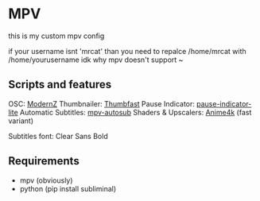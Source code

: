 # MPV

this is my custom mpv config

if your username isnt 'mrcat' than you need to repalce /home/mrcat with /home/yourusername
idk why mpv doesn't support ~

## Scripts and features
OSC: [ModernZ](https://github.com/Samillion/ModernZ.git)
Thumbnailer: [Thumbfast](https://github.com/po5/thumbfast)
Pause Indicator: [pause-indicator-lite](https://github.com/Samillion/ModernZ/tree/main/extras/pause-indicator-lite)
Automatic Subtitles: [mpv-autosub](https://github.com/davidde/mpv-autosub)
Shaders & Upscalers:
    [Anime4k](https://github.com/bloc97/Anime4K) (fast variant)

Subtitles font: Clear Sans Bold

## Requirements

* mpv (obviously)
* python (pip install subliminal)

